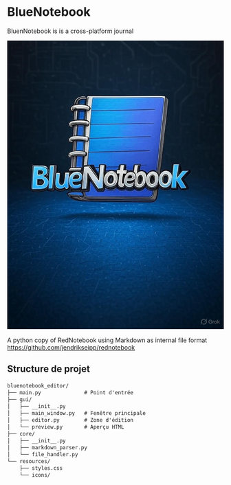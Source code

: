 # BlueNotebook

BluenNotebook is is a cross-platform journal

![Logo](images/BlueNotebook_08.jpg)

A python copy of RedNotebook using Markdown as internal file format
https://github.com/jendrikseipp/rednotebook


## Structure de projet

```
bluenotebook_editor/
├── main.py              # Point d'entrée
├── gui/
│   ├── __init__.py
│   ├── main_window.py   # Fenêtre principale
│   ├── editor.py        # Zone d'édition
│   └── preview.py       # Aperçu HTML
├── core/
│   ├── __init__.py
│   ├── markdown_parser.py
│   └── file_handler.py
└── resources/
    ├── styles.css
    └── icons/

```

## 